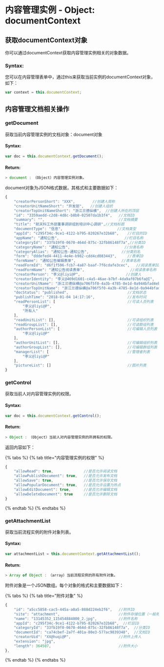 # 内容管理实例 - Object: documentContext

## 获取documentContext对象

你可以通过documentContext获取内容管理实例相关的对象数据。

### Syntax:

您可以在内容管理表单中，通过this来获取当前实例的documentContext对象，如下：

```javascript
var context = this.documentContext;
```

## 内容管理文档相关操作

### getDocument

获取当前内容管理实例的文档对象：document对象

#### Syntax:

```javascript
var doc = this.documentContext.getDocument();
```

#### Return:

```javascript
> document :　（Object）内容管理实例对象。
```

document对象为JSON格式数据，其格式和主要数据如下：

```javascript
{
    "creatorPersonShort": "XXX",        //创建人简称
    "creatorUnitNameShort": "开发部",   //创建人组织
    "creatorTopUnitNameShort": "浙江兰德纵横",  //创建人所在的顶层
    "id": "3359aedd-c2d8-4d8c-b8b0-02507da1b3f4",   //文档ID
    "summary": "",                                  //文档摘要
    "title": "航天科工外部董事调研组到培训中心调研",//文档标题
    "documentType": "信息",                         //文档类型
    "appId": "c295f34c-9ce1-4122-b795-820267e32b68",    //栏目的ID
    "appName": "通知公告",                              //栏目名称
    "categoryId": "33fb19f0-0670-464d-875c-32fb86148f7a",//分类ID
    "categoryName": "通知公告",                         //分类名称
    "categoryAlias": "通知公告-通知公告",               //分类别名
    "form": "dddefed4-4411-4e4e-b982-cdd4cd083443",     //表单ID
    "formName": "通知公告编辑表单",                     //表单名称
    "readFormId": "d6f1f596-fcb7-4a87-baaf-7f6cdafe3cec",   //阅读表单ID
    "readFormName": "通知公告阅读表单",                     //阅读表单名称
    "creatorPerson": "李义@liyi@P",                     //创建人
    "creatorIdentity": "李义@469d1601-c4a5-46ae-b7bf-4da9af07b6fa@I",   //创建人身份
    "creatorUnitName": "浙江兰德纵横@a706f5f0-4a3b-4785-8e1d-0a944bfad4eb@U",   //创建人组织全称
    "creatorTopUnitName": "浙江兰德纵横@a706f5f0-4a3b-4785-8e1d-0a944bfad4eb@U",//创建人顶层组织全称
    "docStatus": "published",                           //文档状态
    "publishTime": "2018-01-04 14:17:16",               //发布时间
    "readPersonList": [                                 //可读人员列表
        "李义@liyi@P",
        "所有人"
    ],
    "readUnitList": [],                                 //可读组织列表
    "readGroupList": [],                                //可读群组列表
    "authorPersonList": [                               //可编辑人员列表
        "李义@liyi@P"
    ],
    "authorUnitList": [],                               //可编辑组织列表
    "authorGroupList": [],                              //可编辑群组列表
    "managerList": [                                    //管理者列表
        "李义@liyi@P"
    ],
    "pictureList": []                                   //图片列表
}
```

### getControl

获取当前人对内容管理实例的权限。

#### Syntax:

```javascript
var doc = this.documentContext.getControl();
```

#### Return:

```javascript
> Object :　（Object）当前人对内容管理实例的所拥有的权限。
```

返回内容如下：

{% tabs %}
{% tab title="内容管理实例的权限" %}
```javascript
{
    "allowRead": true,              //是否允许阅读文档
    "allowPublishDocument": true,   //是否允许发布文档
    "allowSave": true,              //是否允许保存文档
    "allowPopularDocument": true,   //是否允许设置为热点
    "allowEditDocument": true,      //是否允许编辑文档
    "allowDeleteDocument": true     //是否允许删除文档
}
```
{% endtab %}
{% endtabs %}

### getAttachmentList

获取当前流程实例的附件对象列表。

#### Syntax:

```javascript
var attachmentList = this.documentContext.getAttachmentList();
```

#### Return:

```javascript
> Array of Object :　（array）当前流程实例的所有附件对象。
```

附件对象是一个JSON数组。每个对象的格式和主要数据如下：

{% tabs %}
{% tab title="附件对象" %}
```javascript
{
    "id": "a5cc5858-cac5-445a-a0a5-888d224eb2f6",   //附件ID
    "site": "attachment",                           //附件存储位置（一般用于区分附件在哪个表单元素中显示）
    "name": "13145352_115454884000_2.jpg",          //附件名称
    "appId": "c295f34c-9ce1-4122-b795-820267e32b68",  //栏目ID
    "categoryId": "33fb19f0-0670-464d-875c-32fb86148f7a",  //分类ID
    "documentId": "ca74cbef-2a7f-401a-80e3-577ac9839348",  //文档ID
    "creatorUid": "XX@huqi@P",                      //附件上传人
    "extension": "jpg",
    "length": 364507,                               //附件大小
},
```
{% endtab %}
{% endtabs %}

